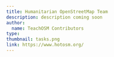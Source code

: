 ```yaml
---
title: Humanitarian OpenStreetMap Team
description: description coming soon
author:
  name: TeachOSM Contributors
type:
thumbnail: tasks.png
link: https://www.hotosm.org/
---
```

